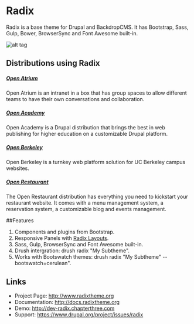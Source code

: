 # Radix
Radix is a base theme for Drupal and BackdropCMS. It has Bootstrap, Sass, Gulp, Bower, BrowserSync and Font Awesome built-in.

![alt tag](https://www.drupal.org/files/drupal-radix.png)

## Distributions using Radix
##### [Open Atrium](http://openatrium.com/)
Open Atrium is an intranet in a box that has group spaces to allow different teams to have their own conversations and collaboration.

##### [Open Academy](http://drupal.org/project/openacademy)
Open Academy is a Drupal distribution that brings the best in web publishing for higher education on a customizable Drupal platform.

##### [Open Berkeley](http://open.berkeley.edu)
Open Berkeley is a turnkey web platform solution for UC Berkeley campus websites.

##### [Open Restaurant](http://drupal.org/project/restaurant)
The Open Restaurant distribution has everything you need to kickstart your restaurant website. It comes with a menu management system, a reservation system, a customizable blog and events management.

##Features
1. Components and plugins from Bootstrap.
2. Responsive Panels with [Radix Layouts](http://drupal.org/project/radix_layouts).
5. Sass, Gulp, BrowserSync and Font Awesome built-in.
6. Drush intergration: drush radix "My Subtheme".
8. Works with Bootswatch themes: drush radix "My Subtheme" --bootswatch=cerulean".

## Links
* Project Page:   http://www.radixtheme.org
* Documentation:  http://docs.radixtheme.org
* Demo:           http://dev-radix.chapterthree.com
* Support:        https://www.drupal.org/project/issues/radix
